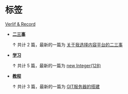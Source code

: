 # 标签

[Verlif & Record](index.md)

* __[二三事](tags/二三事.md)__

  ↑ 共计 2 篇，最新的一篇为 [关于我选择内容平台的二三事](docs/二三事/关于我选择内容平台的二三事.md)

* __[学习](tags/学习.md)__

  ↑ 共计 5 篇，最新的一篇为 [new Integer(128)](docs/学习/Integer(128).md)

* __[教程](tags/教程.md)__

  ↑ 共计 3 篇，最新的一篇为 [GIT服务器的搭建](docs/教程/GIT服务器的搭建.md)


